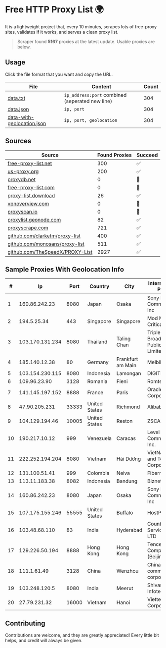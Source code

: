 
# Free HTTP Proxy List 🌍

It is a lightweight project that, every 10 minutes, scrapes lots of free-proxy sites, validates if it works, and serves a clean proxy list.


> Scraper found **5167** proxies at the latest update. Usable proxies are below.

## Usage

Click the file format that you want and copy the URL.


|File|Content|Count|
|----|-------|-----|
|[data.txt](https://raw.githubusercontent.com/themiralay/Proxy-List-World/master/data.txt)|`ip_address:port` combined (seperated new line)|304|
|[data.json](https://raw.githubusercontent.com/themiralay/Proxy-List-World/master/data.json)|`ip, port`|304|
|[data-with-geolocation.json](https://raw.githubusercontent.com/themiralay/Proxy-List-World/master/data-with-geolocation.json)|`ip, port, geolocation`|304|

## Sources

|Source|Found Proxies|Succeed|
|------|-------------|-------|
|[free-proxy-list.net](https://free-proxy-list.net)|300|✅|
|[us-proxy.org](https://www.us-proxy.org)|200|✅|
|[proxydb.net](http://proxydb.net)|0|🚫|
|[free-proxy-list.com](https://free-proxy-list.com/?page=&port=&type%5B%5D=http&type%5B%5D=https&up_time=0&search=Search)|0|🚫|
|[proxy-list.download](https://www.proxy-list.download/HTTP)|26|✅|
|[vpnoverview.com](https://vpnoverview.com/privacy/anonymous-browsing/free-proxy-servers)|0|🚫|
|[proxyscan.io](https://www.proxyscan.io)|0|🚫|
|[proxylist.geonode.com](https://proxylist.geonode.com/api/proxy-list?limit=300&page=1&sort_by=lastChecked&sort_type=desc&protocols=http,https)|82|✅|
|[proxyscrape.com](https://api.proxyscrape.com/v2/?request=displayproxies&protocol=http&timeout=10000&country=all&ssl=all&anonymity=all)|721|✅|
|[github.com/clarketm/proxy-list](https://raw.githubusercontent.com/clarketm/proxy-list/master/proxy-list-raw.txt)|400|✅|
|[github.com/monosans/proxy-list](https://raw.githubusercontent.com/monosans/proxy-list/main/proxies/http.txt)|511|✅|
|[github.com/TheSpeedX/PROXY-List](https://raw.githubusercontent.com/TheSpeedX/PROXY-List/master/http.txt)|2927|✅|


## Sample Proxies With Geolocation Info

|#|Ip|Port|Country|City|Internet Service Provider|
|-|--|----|-------|----|-------------------------|
|1|160.86.242.23|8080|Japan|Osaka|Sony Network Communications Inc|
|2|194.5.25.34|443|Singapore|Singapore|Mod Mission Critical LLC|
|3|103.170.131.234|8080|Thailand|Taling Chan|Triple T Broadband Public Company Limited|
|4|185.140.12.38|80|Germany|Frankfurt am Main|Melbikomas UAB|
|5|103.154.230.115|8080|Indonesia|Lamongan|DIGITNET|
|6|109.96.23.90|3128|Romania|Fieni|Romtelecom|
|7|141.145.197.152|8888|France|Paris|Oracle Corporation|
|8|47.90.205.231|33333|United States|Richmond|Alibaba.com LLC|
|9|104.129.194.46|10005|United States|Reston|ZSCALER, INC.|
|10|190.217.10.12|999|Venezuela|Caracas|Level 3 Communications, Inc.|
|11|222.252.194.204|8080|Vietnam|Hải Dương|VietNam Post and Telecom Corporation|
|12|131.100.51.41|999|Colombia|Neiva|Fibernet TV SAS|
|13|113.11.183.38|8082|Indonesia|Bandung|Biznet Networks|
|14|160.86.242.23|8080|Japan|Osaka|Sony Network Communications Inc|
|15|107.175.155.246|55555|United States|Buffalo|HostPapa|
|16|103.48.68.110|83|India|Hyderabad|Country Online Services PVT LTD|
|17|129.226.50.194|8888|Hong Kong|Hong Kong|Tencent Cloud Computing (Beijing) Co|
|18|111.1.61.49|3128|China|Wenzhou|China Mobile communications corporation|
|19|103.248.120.5|8080|India|Meerut|Shivansh Infotech pvt Ltd|
|20|27.79.231.32|16000|Vietnam|Hanoi|Viettel Corporation|



## Contributing

Contributions are welcome, and they are greatly appreciated! Every
little bit helps, and credit will always be given.

